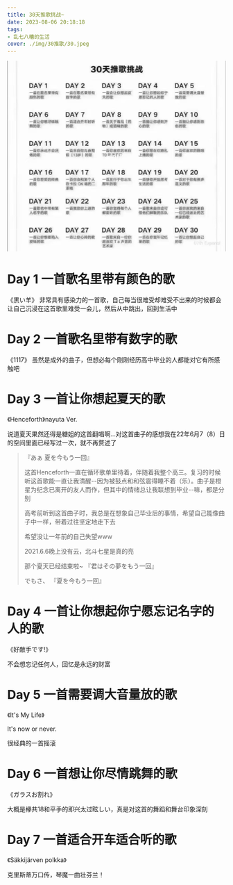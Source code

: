 ```yaml
---
title: 30天推歌挑战~
date: 2023-08-06 20:18:18
tags:
- 乱七八糟的生活
cover: ./img/30推歌/30.jpeg
---
```

![](./img/30推歌/30.jpeg)

# Day 1 一首歌名里带有颜色的歌
《黒い羊》
非常具有感染力的一首歌，自己每当很难受却难受不出来的时候都会让自己沉浸在这首歌里难受一会儿，然后从中跳出，回到生活中

# Day 2 一首歌名里带有数字的歌
《1117》
虽然是成外的曲子，但想必每个刚刚经历高中毕业的人都能对它有所感触吧

# Day 3 一首让你想起夏天的歌
《Henceforth》nayuta Ver.

说道夏天果然还得是糖姐的这首翻唱啊...对这首曲子的感想我在22年6月7（8）日的空间里面已经写过一次，就不再赘述了

> 『あぁ 夏を今もう一回』
>
> 这首Henceforth一直在循环歌单里待着，伴随着我整个高三。复习的时候听这首歌能一直让我清醒--因为被鼓点和和弦震得睡不着（乐）。曲子是橙星为纪念已离开的友人而作，但其中的情绪总让我联想到毕业--嘛，都是分别
>
> 高考前听到这首曲子时，我总是在想象自己毕业后的事情，希望自己能像曲子中一样，带着过往坚定地走下去
> 
> 希望没让一年前的自己失望www
> 
> 2021.6.6晚上没有云，北斗七星是真的亮
>
>
> 那个夏天已经结束啦~
>『君はその夢をもう一回』
>
> でもさ、
> 『夏を今もう一回』
# Day 4 一首让你想起你宁愿忘记名字的人的歌

《好敵手です!》

不会想忘记任何人，回忆是永远的财富
# Day 5 一首需要调大音量放的歌

《It's My Life》

It's now or never.

很经典的一首摇滚

# Day 6 一首想让你尽情跳舞的歌

《ガラスお割れ》

大概是欅共18和平手的即兴太过眩しい，真是对这首的舞蹈和舞台印象深刻

# Day 7 一首适合开车适合听的歌

《Säkkijärven polkka》

克里斯蒂万口传，琴魔一曲壮芬兰！
